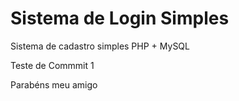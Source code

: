 # Sistema de Login Simples
Sistema de cadastro simples PHP + MySQL

Teste de Commmit 1

Parabéns meu amigo
